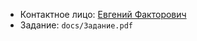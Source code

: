 * Контактное лицо: [Евгений Факторович](mailto:sun@spb.ant-inform.ru)
* Задание: `docs/Задание.pdf`
